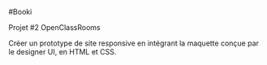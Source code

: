 #Booki

Projet #2 OpenClassRooms

Créer un prototype de site responsive en intégrant la maquette conçue par le designer UI, en HTML et CSS.


